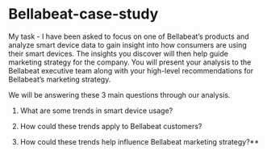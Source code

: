 # Bellabeat-case-study



My task - I have been asked to focus on one of Bellabeat’s products and analyze smart device data to gain insight into how consumers are using their smart devices. The insights you discover will then help guide marketing strategy for the company. You will present your analysis to the Bellabeat executive team along with your high-level recommendations for Bellabeat’s marketing strategy.

We will be answering these 3 main questions through our analysis.

1. What are some trends in smart device usage?

2. How could these trends apply to Bellabeat customers?

3. How could these trends help influence Bellabeat marketing strategy?**

